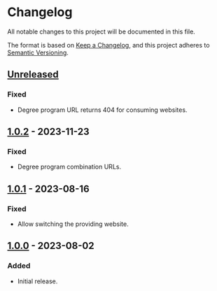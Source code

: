 # Changelog

All notable changes to this project will be documented in this file.

The format is based on [Keep a Changelog](https://keepachangelog.com/en/1.1.0/),
and this project adheres to [Semantic Versioning](https://semver.org/spec/v2.0.0.html).

## [Unreleased]
### Fixed
- Degree program URL returns 404 for consuming websites.

## [1.0.2] - 2023-11-23
### Fixed
- Degree program combination URLs.

## [1.0.1] - 2023-08-16
### Fixed
- Allow switching the providing website.

## [1.0.0] - 2023-08-02
### Added
- Initial release.

[Unreleased]: https://github.com/RRZE-Webteam/FAU-Studium-Embed/compare/1.0.2...HEAD
[1.0.2]: https://github.com/RRZE-Webteam/FAU-Studium-Embed/compare/1.0.1...1.0.2
[1.0.1]: https://github.com/RRZE-Webteam/FAU-Studium-Embed/compare/1.0.0...1.0.1
[1.0.0]: https://github.com/RRZE-Webteam/FAU-Studium-Embed/releases/tag/1.0.0
